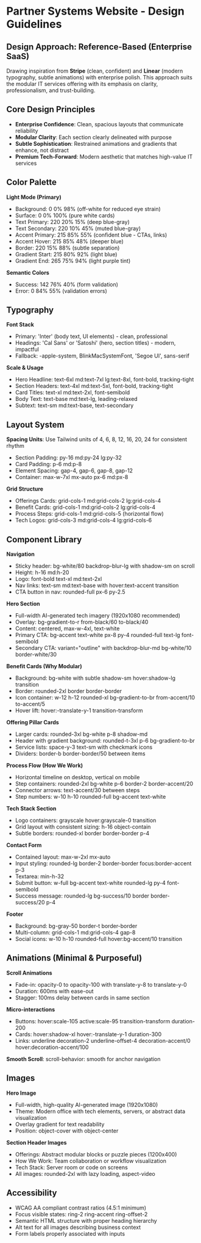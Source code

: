 # Partner Systems Website - Design Guidelines

## Design Approach: Reference-Based (Enterprise SaaS)
Drawing inspiration from **Stripe** (clean, confident) and **Linear** (modern typography, subtle animations) with enterprise polish. This approach suits the modular IT services offering with its emphasis on clarity, professionalism, and trust-building.

## Core Design Principles
- **Enterprise Confidence**: Clean, spacious layouts that communicate reliability
- **Modular Clarity**: Each section clearly delineated with purpose
- **Subtle Sophistication**: Restrained animations and gradients that enhance, not distract
- **Premium Tech-Forward**: Modern aesthetic that matches high-value IT services

## Color Palette

**Light Mode (Primary)**
- Background: 0 0% 98% (off-white for reduced eye strain)
- Surface: 0 0% 100% (pure white cards)
- Text Primary: 220 20% 15% (deep blue-gray)
- Text Secondary: 220 10% 45% (muted blue-gray)
- Accent Primary: 215 85% 55% (confident blue - CTAs, links)
- Accent Hover: 215 85% 48% (deeper blue)
- Border: 220 15% 88% (subtle separation)
- Gradient Start: 215 80% 92% (light blue)
- Gradient End: 265 75% 94% (light purple tint)

**Semantic Colors**
- Success: 142 76% 40% (form validation)
- Error: 0 84% 55% (validation errors)

## Typography

**Font Stack**
- Primary: 'Inter' (body text, UI elements) - clean, professional
- Headings: 'Cal Sans' or 'Satoshi' (hero, section titles) - modern, impactful
- Fallback: -apple-system, BlinkMacSystemFont, 'Segoe UI', sans-serif

**Scale & Usage**
- Hero Headline: text-6xl md:text-7xl lg:text-8xl, font-bold, tracking-tight
- Section Headers: text-4xl md:text-5xl, font-bold, tracking-tight
- Card Titles: text-xl md:text-2xl, font-semibold
- Body Text: text-base md:text-lg, leading-relaxed
- Subtext: text-sm md:text-base, text-secondary

## Layout System

**Spacing Units**: Use Tailwind units of 4, 6, 8, 12, 16, 20, 24 for consistent rhythm
- Section Padding: py-16 md:py-24 lg:py-32
- Card Padding: p-6 md:p-8
- Element Spacing: gap-4, gap-6, gap-8, gap-12
- Container: max-w-7xl mx-auto px-6 md:px-8

**Grid Structure**
- Offerings Cards: grid-cols-1 md:grid-cols-2 lg:grid-cols-4
- Benefit Cards: grid-cols-1 md:grid-cols-2 lg:grid-cols-4
- Process Steps: grid-cols-1 md:grid-cols-5 (horizontal flow)
- Tech Logos: grid-cols-3 md:grid-cols-4 lg:grid-cols-6

## Component Library

**Navigation**
- Sticky header: bg-white/80 backdrop-blur-lg with shadow-sm on scroll
- Height: h-16 md:h-20
- Logo: font-bold text-xl md:text-2xl
- Nav links: text-sm md:text-base with hover:text-accent transition
- CTA button in nav: rounded-full px-6 py-2.5

**Hero Section**
- Full-width AI-generated tech imagery (1920x1080 recommended)
- Overlay: bg-gradient-to-r from-black/60 to-black/40
- Content: centered, max-w-4xl, text-white
- Primary CTA: bg-accent text-white px-8 py-4 rounded-full text-lg font-semibold
- Secondary CTA: variant="outline" with backdrop-blur-md bg-white/10 border-white/30

**Benefit Cards (Why Modular)**
- Background: bg-white with subtle shadow-sm hover:shadow-lg transition
- Border: rounded-2xl border border-border
- Icon container: w-12 h-12 rounded-xl bg-gradient-to-br from-accent/10 to-accent/5
- Hover lift: hover:-translate-y-1 transition-transform

**Offering Pillar Cards**
- Larger cards: rounded-3xl bg-white p-8 shadow-md
- Header with gradient background: rounded-t-3xl p-6 bg-gradient-to-br
- Service lists: space-y-3 text-sm with checkmark icons
- Dividers: border-b border-border/50 between items

**Process Flow (How We Work)**
- Horizontal timeline on desktop, vertical on mobile
- Step containers: rounded-2xl bg-white p-6 border-2 border-accent/20
- Connector arrows: text-accent/30 between steps
- Step numbers: w-10 h-10 rounded-full bg-accent text-white

**Tech Stack Section**
- Logo containers: grayscale hover:grayscale-0 transition
- Grid layout with consistent sizing: h-16 object-contain
- Subtle borders: rounded-xl border border-border p-4

**Contact Form**
- Contained layout: max-w-2xl mx-auto
- Input styling: rounded-lg border-2 border-border focus:border-accent p-3
- Textarea: min-h-32
- Submit button: w-full bg-accent text-white rounded-lg py-4 font-semibold
- Success message: rounded-lg bg-success/10 border border-success/20 p-4

**Footer**
- Background: bg-gray-50 border-t border-border
- Multi-column: grid-cols-1 md:grid-cols-4 gap-8
- Social icons: w-10 h-10 rounded-full hover:bg-accent/10 transition

## Animations (Minimal & Purposeful)

**Scroll Animations**
- Fade-in: opacity-0 to opacity-100 with translate-y-8 to translate-y-0
- Duration: 600ms with ease-out
- Stagger: 100ms delay between cards in same section

**Micro-interactions**
- Buttons: hover:scale-105 active:scale-95 transition-transform duration-200
- Cards: hover:shadow-xl hover:-translate-y-1 duration-300
- Links: underline decoration-2 underline-offset-4 decoration-accent/0 hover:decoration-accent/100

**Smooth Scroll**: scroll-behavior: smooth for anchor navigation

## Images

**Hero Image**
- Full-width, high-quality AI-generated image (1920x1080)
- Theme: Modern office with tech elements, servers, or abstract data visualization
- Overlay gradient for text readability
- Position: object-cover with object-center

**Section Header Images**
- Offerings: Abstract modular blocks or puzzle pieces (1200x400)
- How We Work: Team collaboration or workflow visualization
- Tech Stack: Server room or code on screens
- All images: rounded-2xl with lazy loading, aspect-video

## Accessibility
- WCAG AA compliant contrast ratios (4.5:1 minimum)
- Focus visible states: ring-2 ring-accent ring-offset-2
- Semantic HTML structure with proper heading hierarchy
- Alt text for all images describing business context
- Form labels properly associated with inputs